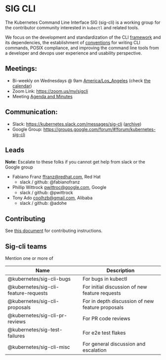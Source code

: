 # SIG CLI

The Kubernetes Command Line Interface SIG (sig-cli) is a working group for the contributor community interested in `kubectl` and related tools.

We focus on the development and standardization of the CLI [framework](https://github.com/kubernetes/kubernetes/tree/master/pkg/kubectl) and its dependencies, the establishment of [conventions](contributors/devel/kubectl-conventions.md) for writing CLI commands, POSIX compliance, and improving the command line tools from a developer and devops user experience and usability perspective.

## Meetings:
* Bi-weekly on Wednesdays @ 9am [America/Los_Angeles](http://time.is/Los_Angeles) (check [the calendar](https://calendar.google.com/calendar/embed?src=cgnt364vd8s86hr2phapfjc6uk%40group.calendar.google.com&ctz=America/Los_Angeles))
* Zoom Link: <https://zoom.us/my/sigcli>
* Meeting [Agenda and Minutes](https://docs.google.com/document/d/1r0YElcXt6G5mOWxwZiXgGu_X6he3F--wKwg-9UBc29I/edit?usp=sharing)

## Communication:
* Slack: <https://kubernetes.slack.com/messages/sig-cli> ([archive](http://kubernetes.slackarchive.io/sig-cli))
* Google Group: <https://groups.google.com/forum/#!forum/kubernetes-sig-cli>

## Leads

**Note:** Escalate to these folks if you cannot get help from slack or the Google group

* Fabiano Franz <ffranz@redhat.com>, Red Hat
  - slack / github: @fabianofranz
* Phillip Wittrock <pwittroc@google.com>, Google
  - slack / github: @pwittrock
* Tony Ado <coolhzb@gmail.com>, Alibaba
  - slack / github: @adohe

## Contributing

See [this document](CONTRIBUTING.md) for contributing instructions.

## Sig-cli teams

Mention one or more of

| Name                               | Description                                      |
|------------------------------------|--------------------------------------------------|
|@kubernetes/sig-cli-bugs            | For bugs in kubectl                              |
|@kubernetes/sig-cli-feature-requests| For initial discussion of new feature requests   |
|@kubernetes/sig-cli-proposals       | For in depth discussion of new feature proposals |
|@kubernetes/sig-cli-pr-reviews      | For PR code reviews                              |
|@kubernetes/sig-test-failures       | For e2e test flakes                              |
|@kubernetes/sig-cli-misc            | For general discussion and escalation            |

